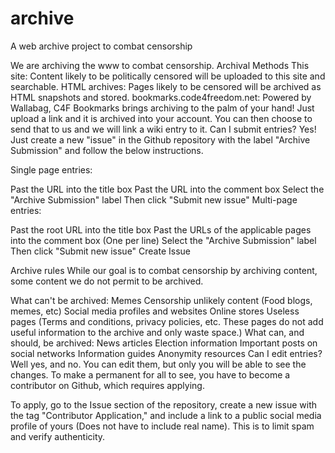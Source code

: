 # archive
A web archive project to combat censorship



We are archiving the www to combat censorship.
Archival Methods
This site: Content likely to be politically censored will be uploaded to this site and searchable.
HTML archives: Pages likely to be censored will be archived as HTML snapshots and stored.
bookmarks.code4freedom.net: Powered by Wallabag, C4F Bookmarks brings archiving to the palm of your hand! Just upload a link and it is archived into your account. You can then choose to send that to us and we will link a wiki entry to it.
Can I submit entries?
Yes! Just create a new "issue" in the Github repository with the label "Archive Submission" and follow the below instructions.

Single page entries:

Past the URL into the title box
Past the URL into the comment box
Select the "Archive Submission" label
Then click "Submit new issue"
Multi-page entries:

Past the root URL into the title box
Past the URLs of the applicable pages into the comment box (One per line)
Select the "Archive Submission" label
Then click "Submit new issue"
Create Issue

Archive rules
While our goal is to combat censorship by archiving content, some content we do not permit to be archived.

What can't be archived:
Memes
Censorship unlikely content (Food blogs, memes, etc)
Social media profiles and websites
Online stores
Useless pages (Terms and conditions, privacy policies, etc. These pages do not add useful information to the archive and only waste space.)
What can, and should, be archived:
News articles
Election information
Important posts on social networks
Information guides
Anonymity resources
Can I edit entries?
Well yes, and no. You can edit them, but only you will be able to see the changes. To make a permanent for all to see, you have to become a contributor on Github, which requires applying.

To apply, go to the Issue section of the repository, create a new issue with the tag "Contributor Application," and include a link to a public social media profile of yours (Does not have to include real name). This is to limit spam and verify authenticity.
